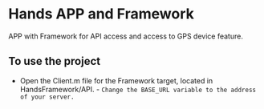 # Hands APP and Framework
APP with Framework for API access and access to GPS device feature.

## To use the project

* Open the Client.m file for the Framework target, located in HandsFramework/API. - `Change the BASE_URL variable to the address of your server.`
